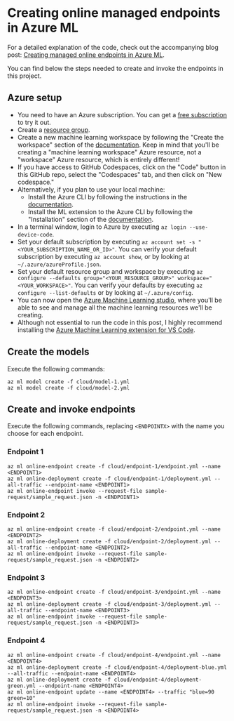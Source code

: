 # Creating online managed endpoints in Azure ML

For a detailed explanation of the code, check out the accompanying blog post: [Creating managed online endpoints in Azure ML](https://bea.stollnitz.com/blog/managed-endpoint/).

You can find below the steps needed to create and invoke the endpoints in this project.


## Azure setup

* You need to have an Azure subscription. You can get a [free subscription](https://azure.microsoft.com/en-us/free?WT.mc_id=aiml-31508-bstollnitz) to try it out.
* Create a [resource group](https://docs.microsoft.com/en-us/azure/azure-resource-manager/management/manage-resource-groups-portal?WT.mc_id=aiml-31508-bstollnitz).
* Create a new machine learning workspace by following the "Create the workspace" section of the [documentation](https://docs.microsoft.com/en-us/azure/machine-learning/quickstart-create-resources?WT.mc_id=aiml-31508-bstollnitz). Keep in mind that you'll be creating a "machine learning workspace" Azure resource, not a "workspace" Azure resource, which is entirely different!
* If you have access to GitHub Codespaces, click on the "Code" button in this GitHub repo, select the "Codespaces" tab, and then click on "New codespace."
* Alternatively, if you plan to use your local machine:
  * Install the Azure CLI by following the instructions in the [documentation](https://docs.microsoft.com/en-us/cli/azure/install-azure-cli?WT.mc_id=aiml-31508-bstollnitz).
  * Install the ML extension to the Azure CLI by following the "Installation" section of the [documentation](https://docs.microsoft.com/en-us/azure/machine-learning/how-to-configure-cli?WT.mc_id=aiml-31508-bstollnitz).
* In a terminal window, login to Azure by executing `az login --use-device-code`. 
* Set your default subscription by executing `az account set -s "<YOUR_SUBSCRIPTION_NAME_OR_ID>"`. You can verify your default subscription by executing `az account show`, or by looking at `~/.azure/azureProfile.json`.
* Set your default resource group and workspace by executing `az configure --defaults group="<YOUR_RESOURCE_GROUP>" workspace="<YOUR_WORKSPACE>"`. You can verify your defaults by executing `az configure --list-defaults` or by looking at `~/.azure/config`.
* You can now open the [Azure Machine Learning studio](https://ml.azure.com/?WT.mc_id=aiml-31508-bstollnitz), where you'll be able to see and manage all the machine learning resources we'll be creating.
* Although not essential to run the code in this post, I highly recommend installing the [Azure Machine Learning extension for VS Code](https://marketplace.visualstudio.com/items?itemName=ms-toolsai.vscode-ai).


## Create the models

Execute the following commands:

```
az ml model create -f cloud/model-1.yml
az ml model create -f cloud/model-2.yml
```


## Create and invoke endpoints

Execute the following commands, replacing `<ENDPOINTX>` with the name you choose for each endpoint.


### Endpoint 1

```
az ml online-endpoint create -f cloud/endpoint-1/endpoint.yml --name <ENDPOINT1>
az ml online-deployment create -f cloud/endpoint-1/deployment.yml --all-traffic --endpoint-name <ENDPOINT1>
az ml online-endpoint invoke --request-file sample-request/sample_request.json -n <ENDPOINT1>
```

### Endpoint 2

```
az ml online-endpoint create -f cloud/endpoint-2/endpoint.yml --name <ENDPOINT2>
az ml online-deployment create -f cloud/endpoint-2/deployment.yml --all-traffic --endpoint-name <ENDPOINT2>
az ml online-endpoint invoke --request-file sample-request/sample_request.json -n <ENDPOINT2>
```

### Endpoint 3

```
az ml online-endpoint create -f cloud/endpoint-3/endpoint.yml --name <ENDPOINT3>
az ml online-deployment create -f cloud/endpoint-3/deployment.yml --all-traffic --endpoint-name <ENDPOINT3>
az ml online-endpoint invoke --request-file sample-request/sample_request.json -n <ENDPOINT3>
```

### Endpoint 4

```
az ml online-endpoint create -f cloud/endpoint-4/endpoint.yml --name <ENDPOINT4>
az ml online-deployment create -f cloud/endpoint-4/deployment-blue.yml --all-traffic --endpoint-name <ENDPOINT4>
az ml online-deployment create -f cloud/endpoint-4/deployment-green.yml --endpoint-name <ENDPOINT4>
az ml online-endpoint update --name <ENDPOINT4> --traffic "blue=90 green=10"
az ml online-endpoint invoke --request-file sample-request/sample_request.json -n <ENDPOINT4>
```